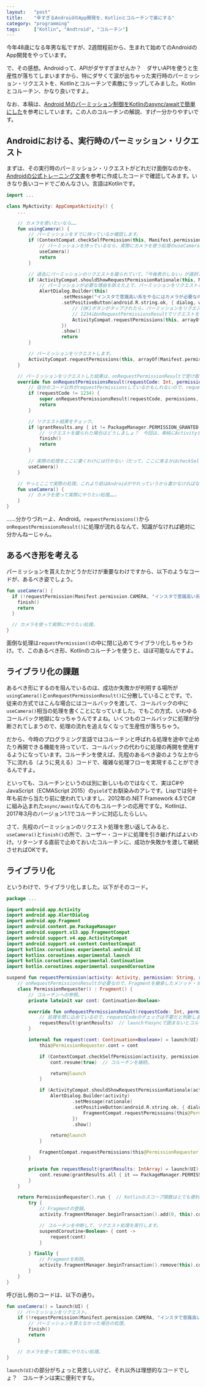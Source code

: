 ```yaml
---
layout:   "post"
title:    "辛すぎるAndroidのApp開発を、Kotlinとコルーチンで楽にする"
category: "programming"
tags:     ["Kotlin", "Andtroid", "コルーチン"]
---
```


今年48歳になる年男な私ですが、2週間程前から、生まれて始めてのAndroidのApp開発をやっています。

で、その感想。Androidって、APIがダサすぎませんか？　ダサいAPIを使うと生産性が落ちてしまいますから、特にダサくて涙が出ちゃった実行時のパーミッション・リクエストを、Kotlinとコルーチンで素敵にラップしてみました。Kotlinとコルーチン、かなり良いですよ。

なお、本稿は、[Android Mのパーミッション制御をKotlinのasync/awaitで簡単にした](http://qiita.com/k-kagurazaka@github/items/b0d4b2042a5b1ebcbf79)を参考にしています。この人のコルーチンの解説、すげー分かりやすいです。

## Androidにおける、実行時のパーミッション・リクエスト

まずは、その実行時のパーミッション・リクエストがどれだけ面倒なのかを、[Androidの公式トレーニング文書](https://developer.android.com/training/permissions/requesting.html)を参考に作成したコードで確認してみます。いきなり長いコードでごめんなさい。言語はKotlinです。

```kotlin
import ...

class MyActivity: AppCompatActivity() {
    ...

    // カメラを使いたいなら……
    fun usingCamera() {
        // パーミッションをすでに持っているか確認します。
        if (ContextCompat.checkSelfPermission(this, Manifest.permission.CAMERA) == PackageManager.PERMISSION_GRANTED) {
            // パーミッションを持っているなら、実際にカメラを使う処理のuseCameraを呼び出します。
            useCamera()
            return
        }

        // 過去にパーミッションのリクエストを蹴られていて、「今後表示しない」が選択されていない場合は……
        if (ActivityCompat.shouldShowRequestPermissionRationale(this, Manifest.permission.CAMERA)) {
            // パーミッションが必要な理由を訴えた上で、パーミッションをリクエストします。
            AlertDialog.Builder(this)
                    .setMessage("インスタで意識高い系をやるにはカメラが必要なの")
                    .setPositiveButton(android.R.string.ok, { dialog, which ->
                        // [OK]ボタンがタップされたら、パーミッションをリクエストします。
                        // 1234はonRequestPermissionsResultでリクエストを判別するための数値。なんでもいいみたい。
                        ActivityCompat.requestPermissions(this, arrayOf(Manifest.permission.CAMERA), 1234)
                    })
                    .show()
                    return
        }

        // パーミッションをリクエストします。
        ActivityCompat.requestPermissions(this, arrayOf(Manifest.permission.CAMERA), 1234)
    }

    // パーミッションをリクエストした結果は、onRequestPermissionResultで受け取らなければなりません……。
    override fun onRequestPermissionsResult(requestCode: Int, permissions: Array<String>, grantResults: IntArray) {
        // 自分のコード以外がrequestPermissionsしているかもしれないので、requestCodeをチェックします。
        if (requestCode != 1234) {
            super.onRequestPermissionsResult(requestCode, permissions, grantResults)
            return
        }

        // リクエスト結果をチェック。
        if (grantResults.any { it != PackageManager.PERMISSION_GRANTED }) {
            // リクエストを蹴られた場合はどうしましょ？　今回は、単純にActivityを終了させます。
            finish()
            return
        }

        // 実際の処理をここに書くわけには行かない（だって、ここに来るかはcheckSelfPermission次第だから）ので、useCameraに移譲します。
        useCamera()
    }

    // やっとここで実際の処理。これより前はAndroidがやれっていうから書かなければならないだけの処理……
    fun useCamera() {
        // カメラを使って実際にやりたい処理……。
    }
}
```

……分かりづれーよ、Android。`requestPermissions()`から`onRequestPermissionsResult()`に処理が流れるなんて、知識がなければ絶対に分かんねーじゃん。

## あるべき形を考える

パーミッションを貰えたかどうかだけが重要なわけですから、以下のようなコードが、あるべき姿でしょう。

```kotlin
fun useCamera() {
  if (!requestPermission(Manifest.permission.CAMERA, "インスタで意識高い系をやるにはカメラが必要なの")) {
    finish()
    return
  }

  // カメラを使って実際にやりたい処理。
}
```

面倒な処理は`requestPermission()`の中に閉じ込めてライブラリ化しちゃうわけ。で、このあるべき形、Kotlinのコルーチンを使うと、ほぼ可能なんですよ。

## ライブラリ化の課題

あるべき形にするのを阻んでいるのは、成功か失敗かが判明する場所が`usingCamera()`と`onRequestPermissionResult()`に分散していることです。で、従来の方式ではこんな場合にはコールバックを渡して、コールバックの中に`useCamera()`相当の処理を書くことになっていました。でもこの方式、いわゆるコールバック地獄になっちゃうんですよね。いくつものコールバックに処理が分断されてしまうので、処理の流れを追えなくなって生産性が落ちちゃう。

だから、今時のプログラミング言語ではコルーチンと呼ばれる処理を途中で止めたり再開できる機能を持っていて、コールバックの代わりに処理の再開を使用するようになっています。コルーチンを使えば、先程のあるべき姿のような上から下に流れる（ように見える）コードで、複雑な処理フローを実現することができるんですよ。

といっても、コルーチンというのは別に新しいものではなくて、実はC#やJavaScript（ECMAScript 2015）の`yield`でお馴染みのアレです。Lispでは何十年も前から当たり前に使われていますし、2012年の.NET Framework 4.5でC#に組み込まれた`async/await`なんてのもコルーチンの応用ですな。Kotlinは、2017年3月のバージョン1.1でコルーチンに対応したらしい。

さて、先程のパーミッションのリクエスト処理を思い返してみると、`useCamera()`と`finish()`の所で、ユーザー・コードに処理を引き継げればよいわけ。リターンする直前で止めておいたコルーチンに、成功か失敗かを渡して継続させればOKです。

## ライブラリ化

というわけで、ライブラリ化しました。以下がそのコード。

```kotlin
package ...

import android.app.Activity
import android.app.AlertDialog
import android.app.Fragment
import android.content.pm.PackageManager
import android.support.v13.app.FragmentCompat
import android.support.v4.app.ActivityCompat
import android.support.v4.content.ContextCompat
import kotlinx.coroutines.experimental.android.UI
import kotlinx.coroutines.experimental.launch
import kotlin.coroutines.experimental.Continuation
import kotlin.coroutines.experimental.suspendCoroutine

suspend fun requestPermission(activity: Activity, permission: String, rationale: String): Boolean {
    // onRequestPermissionsResultが必要なので、Fragmentを継承したメソッド・オブジェクトにします。
    class PermissionRequester() : Fragment() {
        // コルーチンへの参照。
        private lateinit var cont: Continuation<Boolean>

        override fun onRequestPermissionsResult(requestCode: Int, permissions: Array<String>, grantResults: IntArray) {
            // 処理を閉じ込めているので、requestCodeのチェックは不要だと判断しました。
            requestResult(grantResults)  // launchやasyncで囲まないとコルーチンを使えませんから、launchで囲んだ別のメソッドに移譲します。
        }

        internal fun request(cont: Continuation<Boolean>) = launch(UI) {  // Kotlinのコルーチンはlaunch(UI)で囲むとか必要で、ちょっと面倒だけど我慢。
            this@PermissionRequester.cont = cont

            if (ContextCompat.checkSelfPermission(activity, permission) == PackageManager.PERMISSION_GRANTED) {
                cont.resume(true)  // コルーチンを継続。

                return@launch
            }

            if (ActivityCompat.shouldShowRequestPermissionRationale(activity, permission)) {
                AlertDialog.Builder(activity)
                        .setMessage(rationale)
                        .setPositiveButton(android.R.string.ok, { dialog, which ->
                            FragmentCompat.requestPermissions(this@PermissionRequester, arrayOf(permission), 0)
                        })
                        .show()

                return@launch
            }

            FragmentCompat.requestPermissions(this@PermissionRequester, arrayOf(permission), 0)
        }

        private fun requestResult(grantResults: IntArray) = launch(UI) {
            cont.resume(grantResults.all { it == PackageManager.PERMISSION_GRANTED })  // コルーチンを継続。
        }
    }

    return PermissionRequester().run {  // Kotlinのスコープ関数はとても便利。
        try {
            // Fragmentの登録。
            activity.fragmentManager.beginTransaction().add(0, this).commit()

            // コルーチンを中断して、リクエスト処理を実行します。
            suspendCoroutine<Boolean> { cont ->
                request(cont)
            }

        } finally {
            // Fragmentを削除。
            activity.fragmentManager.beginTransaction().remove(this).commit()
        }
    }
}
```

呼び出し側のコードは、以下の通り。

```kotlin
fun useCamera() = launch(UI) {
    // パーミッションをリクエスト。
    if (!requestPermission(Manifest.permission.CAMERA, "インスタで意識高い系をやるにはカメラが必要なの")) {
        // パーミッションを貰えなかった場合の処理。
        finish()
        return
    }

    // カメラを使って実際にやりたい処理。
}
```

`launch(UI)`の部分がちょっと見苦しいけど、それ以外は理想的なコードでしょ？　コルーチンは実に便利ですな。
